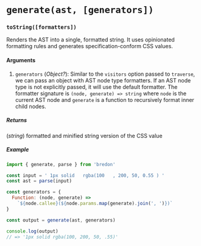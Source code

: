 # `generate(ast, [generators])`


### `toString([formatters])`
Renders the AST into a single, formatted string. It uses opinionated formatting rules and generates specification-conform CSS values.

#### Arguments
1. `generators` (*Object?*): Similar to the `visitors` option passed to `traverse`, we can pass an object with AST node type formatters. If an AST node type is not explicitly passed, it will use the default formatter. The formatter signature is `(node, generate) => string` where `node` is the current AST node and `generate` is a function to recursively format inner child nodes.


##### Returns
(*string*) formatted and minified string version of the CSS value

##### Example

```javascript
import { generate, parse } from 'bredon'

const input = ' 1px solid   rgba(100   , 200, 50, 0.55 ) '
const ast = parse(input)

const generators = {
  Function: (node, generate) =>
    `${node.callee}(${node.params.map(generate).join(', ')})`
}

const output = generate(ast, generators)

console.log(output)
// => '1px solid rgba(100, 200, 50, .55)'
```
